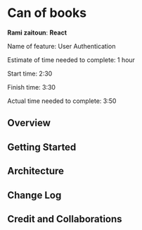 # Can of books

**Rami zaitoun**: 
**React**

Name of feature: User Authentication 

Estimate of time needed to complete: 1 hour 

Start time: 2:30

Finish time: 3:30

Actual time needed to complete: 3:50
## Overview


## Getting Started


## Architecture


## Change Log



## Credit and Collaborations
